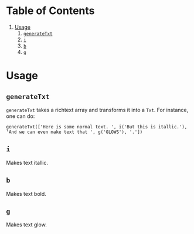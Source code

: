 
# Table of Contents

1.  [Usage](#org59ed046)
    1.  [`generateTxt`](#org86bdbc1)
    2.  [`i`](#orgeee150b)
    3.  [`b`](#org18bf6d3)
    4.  [`g`](#org7a6da93)



<a id="org59ed046"></a>

# Usage


<a id="org86bdbc1"></a>

## `generateTxt`

`generateTxt` takes a richtext array and transforms it into a `Txt`. For instance, one can do:

    generateTxt(['Here is some normal text. ', i('But this is itallic.'), 'And we can even make text that ', g('GLOWS'), '.'])


<a id="orgeee150b"></a>

## `i`

Makes text itallic.


<a id="org18bf6d3"></a>

## `b`

Makes text bold.


<a id="org7a6da93"></a>

## `g`

Makes text glow.

